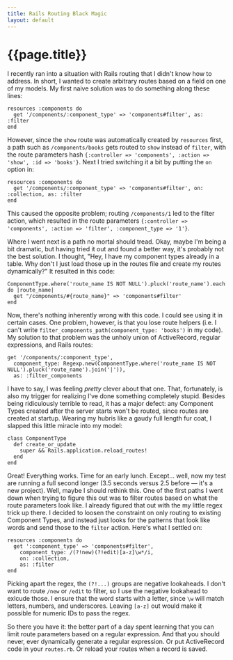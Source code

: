 ```yaml
---
title: Rails Routing Black Magic
layout: default
---
```


<h1>{{page.title}}</h1>

I recently ran into a situation with Rails routing that I didn't know how to address. In short, I wanted to create arbitrary routes based on a field on one of my models. My first naive solution was to do something along these lines:

    resources :components do
      get '/components/:component_type' => 'components#filter', as: :filter
    end

However, since the `show` route was automatically created by `resources` first, a path such as `/components/books` gets routed to `show` instead of `filter`, with the route parameters hash `{:controller => 'components', :action => 'show', :id => 'books'}`. Next I tried switching it a bit by putting the `on` option in:

    resources :components do
      get '/components/:component_type' => 'components#filter', on: :collection, as: :filter
    end

This caused the opposite problem; routing `/components/1` led to the filter action, which resulted in the route parameters `{:controller => 'components', :action => 'filter', :component_type => '1'}`. 

Where I went next is a path no mortal should tread. Okay, maybe I'm being a bit dramatic, but having tried it out and found a better way, it's probably not the best solution. I thought, "Hey, I have my component types already in a table. Why don't I just load those up in the routes file and create my routes dynamically?" It resulted in this code:

    ComponentType.where('route_name IS NOT NULL').pluck('route_name').each do |route_name|
      get "/components/#{route_name}" => 'components#filter'
    end

Now, there's nothing inherently wrong with this code. I could see using it in certain cases. One problem, however, is that you lose route helpers (i.e. I can't write `filter_components_path(component_type: 'books')` in my code). My solution to that problem was the unholy union of ActiveRecord, regular expressions, and Rails routes:

    get '/components/:component_type',
      component_type: Regexp.new(ComponentType.where('route_name IS NOT NULL').pluck('route_name').join('|')),
      as: :filter_components

I have to say, I was feeling *pretty* clever about that one. That, fortunately, is also my trigger for realizing I've done something completely stupid. Besides being ridiculously terrible to read, it has a major defect: any Component Types created after the server starts won't be routed, since routes are created at startup. Wearing my hubris like a gaudy full length fur coat, I slapped this little miracle into my model:

    class ComponentType
      def create_or_update
        super && Rails.application.reload_routes!
      end
    end

Great! Everything works. Time for an early lunch. Except... well, now my test are running a full second longer (3.5 seconds versus 2.5 before &mdash; it's a new project). Well, maybe I should rethink this. One of the first paths I went down when trying to figure this out was to filter routes based on what the route parameters look like. I already figured that out with the my little regex trick up there. I decided to loosen the constraint on only routing to existing Component Types, and instead just looks for the patterns that look like words and send those to the `filter` action. Here's what I settled on:

    resources :components do
      get ':component_type' => 'components#filter',
        component_type: /(?!new)(?!edit)[a-z]\w*/i,
        on: :collection,
        as: :filter
    end

Picking apart the regex, the `(?!...)` groups are negative lookaheads. I don't want to route `/new` or `/edit` to filter, so I use the negative lookahead to exlcude those. I ensure that the word starts with a letter, since `\w` will match letters, numbers, and underscores. Leaving `[a-z]` out would make it possible for numeric IDs to pass the regex. 

So there you have it: the better part of a day spent learning that you can limit route parameters based on a regular expression. And that you should never, ever dynamically generate a regular expression. Or put ActiveRecord code in your `routes.rb`. Or reload your routes when a record is saved.
